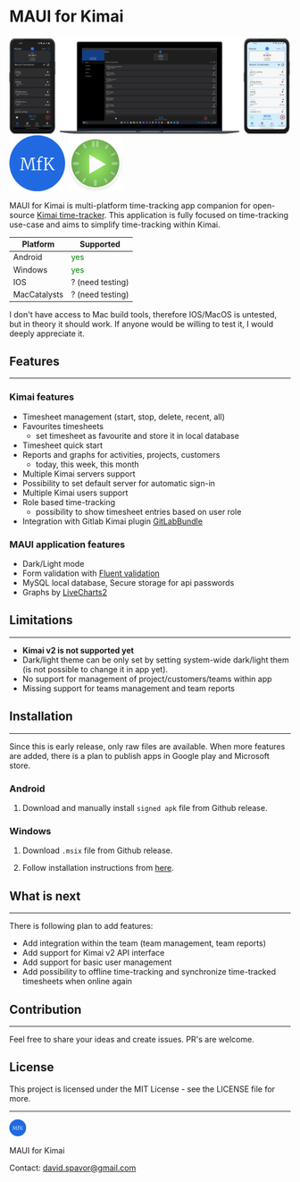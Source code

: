 # MAUI for Kimai


<!-- images -->

<img src="assets/screens.png" alt="screens" >

<img src="assets/logo.png" alt="logo" width="100" >
<img src="assets/kimai_logo.png" alt="logo" width="100" >


MAUI for Kimai is multi-platform time-tracking app companion for open-source  [Kimai time-tracker](https://github.com/kimai/kimai). This application is fully focused on time-tracking use-case and aims to simplify time-tracking within Kimai.

| Platform      | Supported      |
|--------------|-----------------|
| Android      | <span style="color:green">yes</span>     |
| Windows      | <span style="color:green">yes</span>     |
| IOS          | ? (need testing) |
| MacCatalysts | ? (need testing) |

I don't have access to Mac build tools, therefore IOS/MacOS is untested, but in theory it should work. If anyone would be willing to test it, I would deeply appreciate it.

## Features
---
### Kimai features

- Timesheet management (start, stop, delete, recent, all)
- Favourites timesheets
    - set timesheet as favourite and store it in local database
- Timesheet quick start
- Reports and graphs for activities, projects, customers
    - today, this week, this month
- Multiple Kimai servers support
- Possibility to set default server for automatic sign-in
- Multiple Kimai users support
- Role based time-tracking
    - possibility to show timesheet entries based on user role
- Integration with Gitlab Kimai plugin [GitLabBundle](https://github.com/LibreCodeCoop/GitLabBundle)

### MAUI application features
- Dark/Light mode 
- Form validation with [Fluent validation](https://github.com/FluentValidation/FluentValidation)
- MySQL local database, Secure storage for api passwords
- Graphs by [LiveCharts2](https://github.com/beto-rodriguez/LiveCharts2)

## Limitations
---
- **Kimai v2 is not supported yet**
- Dark/light theme can be only set by setting system-wide dark/light them (is not possible to change it in app yet).
- No support for management of project/customers/teams within app
- Missing support for teams management and team reports

## Installation
---
Since this is early release, only raw files are available. When more features are added, there is a plan to publish apps in Google play and Microsoft store.

### Android

1. Download and manually install `signed apk` file from Github release.

### Windows
1. Download `.msix` file from Github release.

2. Follow installation instructions from [here](https://learn.microsoft.com/en-us/dotnet/maui/windows/deployment/publish-cli?view=net-maui-7.0#installing-the-app).

## What is next 

---

There is following plan to add features:
- Add integration within the team (team management, team reports)
- Add support for Kimai v2 API interface
- Add support for basic user management
- Add possibility to offline time-tracking and synchronize time-tracked timesheets when online again


## Contribution 
---
Feel free to share your ideas and create issues. PR's are welcome.


## License 
This project is licensed under the MIT License - see the LICENSE file for more.

---
<img src="assets/logo.png" alt="logo" width="30"  > 

MAUI for Kimai

Contact: david.spavor@gmail.com
